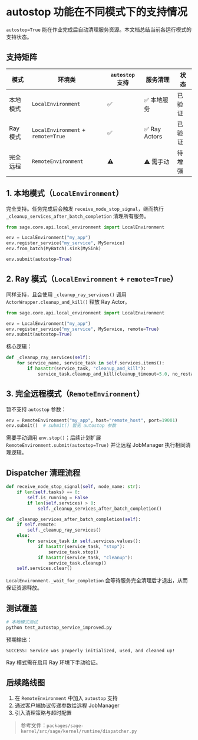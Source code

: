 # autostop 功能在不同模式下的支持情况

`autostop=True` 能在作业完成后自动清理服务资源。本文档总结当前各运行模式的支持状态。

## 支持矩阵

| 模式 | 环境类 | `autostop` 支持 | 服务清理 | 状态 |
|------|--------|----------------|---------|------|
| 本地模式 | `LocalEnvironment` | ✅ | ✅ 本地服务 | 已验证 |
| Ray 模式 | `LocalEnvironment` + `remote=True` | ✅ | ✅ Ray Actors | 已验证 |
| 完全远程 | `RemoteEnvironment` | ⚠️ | ⚠️ 需手动 | 待增强 |

## 1. 本地模式（`LocalEnvironment`）

完全支持。任务完成后会触发 `receive_node_stop_signal`，继而执行 `_cleanup_services_after_batch_completion` 清理所有服务。

```python
from sage.core.api.local_environment import LocalEnvironment

env = LocalEnvironment("my_app")
env.register_service("my_service", MyService)
env.from_batch(MyBatch).sink(MySink)

env.submit(autostop=True)
```

## 2. Ray 模式（`LocalEnvironment` + `remote=True`）

同样支持，且会使用 `_cleanup_ray_services()` 调用 `ActorWrapper.cleanup_and_kill()` 释放 Ray Actor。

```python
from sage.core.api.local_environment import LocalEnvironment

env = LocalEnvironment("my_app")
env.register_service("my_service", MyService, remote=True)
env.submit(autostop=True)
```

核心逻辑：
```python
def _cleanup_ray_services(self):
    for service_name, service_task in self.services.items():
        if hasattr(service_task, "cleanup_and_kill"):
            service_task.cleanup_and_kill(cleanup_timeout=5.0, no_restart=True)
```

## 3. 完全远程模式（`RemoteEnvironment`）

暂不支持 `autostop` 参数：

```python
env = RemoteEnvironment("my_app", host="remote_host", port=19001)
env.submit()  # submit() 暂无 autostop 参数
```

需要手动调用 `env.stop()`；后续计划扩展 `RemoteEnvironment.submit(autostop=True)` 并让远程 JobManager 执行相同清理逻辑。

## Dispatcher 清理流程

```python
def receive_node_stop_signal(self, node_name: str):
    if len(self.tasks) == 0:
        self.is_running = False
        if len(self.services) > 0:
            self._cleanup_services_after_batch_completion()

def _cleanup_services_after_batch_completion(self):
    if self.remote:
        self._cleanup_ray_services()
    else:
        for service_task in self.services.values():
            if hasattr(service_task, "stop"):
                service_task.stop()
            if hasattr(service_task, "cleanup"):
                service_task.cleanup()
    self.services.clear()
```

`LocalEnvironment._wait_for_completion` 会等待服务完全清理后才退出，从而保证资源释放。

## 测试覆盖

```bash
# 本地模式测试
python test_autostop_service_improved.py
```

预期输出：
```
SUCCESS: Service was properly initialized, used, and cleaned up!
```

Ray 模式需在启用 Ray 环境下手动验证。

## 后续路线图

1. 在 `RemoteEnvironment` 中加入 `autostop` 支持
2. 通过客户端协议传递参数给远程 JobManager
3. 引入清理策略与超时配置

> 参考文件：`packages/sage-kernel/src/sage/kernel/runtime/dispatcher.py`
